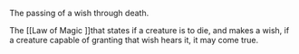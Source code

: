 The passing of a wish through death.

The [[Law of Magic ]]that states if a creature is to die, and makes a wish, if a creature capable of granting that wish hears it, it may come true.